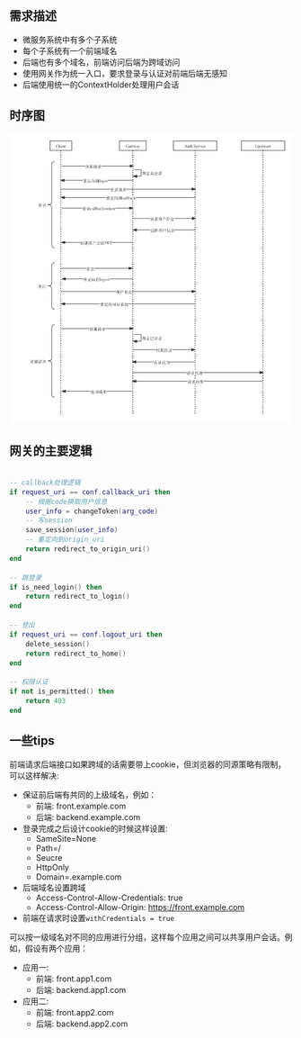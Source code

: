 ## 需求描述
* 微服务系统中有多个子系统
* 每个子系统有一个前端域名
* 后端也有多个域名，前端访问后端为跨域访问
* 使用网关作为统一入口，要求登录与认证对前端后端无感知
* 后端使用统一的ContextHolder处理用户会话

## 时序图
![](../_media/sso-flow.png)

## 网关的主要逻辑
```lua

-- callback处理逻辑
if request_uri == conf.callback_uri then
    -- 根据code换取用户信息
    user_info = changeToken(arg_code)
    -- 写session
    save_session(user_info)
    -- 重定向到origin_uri
    return redirect_to_origin_uri()
end

-- 跳登录
if is_need_login() then
    return redirect_to_login()
end

-- 登出
if request_uri == conf.logout_uri then
    delete_session()
    return redirect_to_home()
end

-- 权限认证
if not is_permitted() then
    return 403
end

```


## 一些tips

前端请求后端接口如果跨域的话需要带上cookie，但浏览器的同源策略有限制，可以这样解决:
* 保证前后端有共同的上级域名，例如：
  * 前端: front.example.com
  * 后端: backend.example.com
* 登录完成之后设计cookie的时候这样设置:
  * SameSite=None
  * Path=/
  * Seucre
  * HttpOnly
  * Domain=.example.com
* 后端域名设置跨域
  * Access-Control-Allow-Credentials: true
  * Access-Control-Allow-Origin: https://front.example.com
* 前端在请求时设置`withCredentials = true`

可以按一级域名对不同的应用进行分组，这样每个应用之间可以共享用户会话。例如，假设有两个应用：
* 应用一:
  * 前端: front.app1.com
  * 后端: backend.app1.com
* 应用二:
  * 前端: front.app2.com
  * 后端: backend.app2.com

